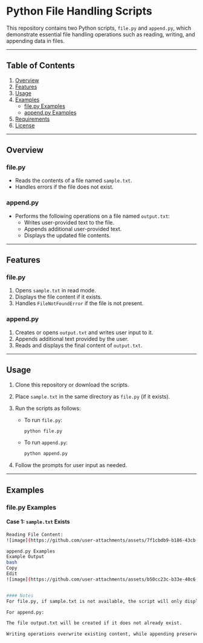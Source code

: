 # Python File Handling Scripts

This repository contains two Python scripts, `file.py` and `append.py`, which demonstrate essential file handling operations such as reading, writing, and appending data in files.

---

## Table of Contents
1. [Overview](#overview)
2. [Features](#features)
3. [Usage](#usage)
4. [Examples](#examples)
   - [file.py Examples](#filepy-examples)
   - [append.py Examples](#appendpy-examples)
5. [Requirements](#requirements)
6. [License](#license)

---

## Overview

### file.py
- Reads the contents of a file named `sample.txt`.
- Handles errors if the file does not exist.

### append.py
- Performs the following operations on a file named `output.txt`:
  - Writes user-provided text to the file.
  - Appends additional user-provided text.
  - Displays the updated file contents.

---

## Features

### file.py
1. Opens `sample.txt` in read mode.
2. Displays the file content if it exists.
3. Handles `FileNotFoundError` if the file is not present.

### append.py
1. Creates or opens `output.txt` and writes user input to it.
2. Appends additional text provided by the user.
3. Reads and displays the final content of `output.txt`.

---

## Usage

1. Clone this repository or download the scripts.
2. Place `sample.txt` in the same directory as `file.py` (if it exists).
3. Run the scripts as follows:
   - To run `file.py`:
     ```bash
     python file.py
     ```
   - To run `append.py`:
     ```bash
     python append.py
     ```

4. Follow the prompts for user input as needed.

---

## Examples

### file.py Examples

#### Case 1: `sample.txt` Exists
```bash
Reading File Content:
![image](https://github.com/user-attachments/assets/7f1cbdb9-b186-43cb-acb6-f58e335e9a31)

append.py Examples
Example Output
bash
Copy
Edit
![image](https://github.com/user-attachments/assets/b50cc23c-b33e-40c6-ab69-7f5edbd23bff)


#### Notes
For file.py, if sample.txt is not available, the script will only display an error and exit.

For append.py:

The file output.txt will be created if it does not already exist.

Writing operations overwrite existing content, while appending preserves it.
